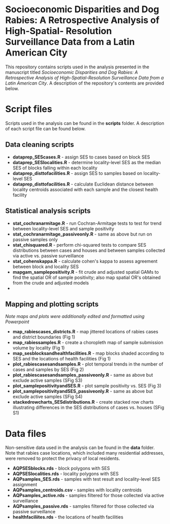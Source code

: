 # Socioeconomic Disparities and Dog Rabies: A Retrospective Analysis of High-Spatial- Resolution Surveillance Data from a Latin American City
This repository contains scripts used in the analysis presented in the manuscript titled _Socioeconomic Disparities and Dog Rabies: A Retrospective Analysis of High-Spatial-Resolution Surveillance Data from a Latin American City_. A description of the repository's contents are provided below.

# Script files
Scripts used in the analysis can be found in the **scripts** folder. A description of each script file can be found below.

## Data cleaning scripts
* **dataprep_SEScases.R** - assign SES to cases based on block SES
* **dataprep_SESlocalities.R** - determine locality-level SES as the median SES of blocks falling within each locality
* **dataprep_disttofacilities.R** - assign SES to samples based on locality-level SES
* **dataprep_disttofacilities.R** - calculate Euclidean distance between locality centroids associated with each sample and the closest health facility

## Statistical analysis scripts
* **stat_cochranarmitage.R** - run Cochran-Armitage tests to test for trend between locality-level SES and sample positivity
* **stat_cochranarmitage_passiveonly.R** - same as above but run on passive samples only
* **stat_chisquared.R** - perform chi-squared tests to compare SES distributions between cases and houses and between samples collected via active vs. passive surveillance
* **stat_cohenskappa.R** - calculate cohen's kappa to assess agreement between block and locality SES
* **mapgam_samplepositivity.R** - fit crude and adjusted spatial GAMs to find the spatial OR of sample positivity; also map spatial OR's obtained from the crude and adjusted models
* 
## Mapping and plotting scripts
*Note maps and plots were additionally edited and formatted using Powerpoint*
* **map_rabiescases_districts.R** - map jittered locations of rabies cases and district boundaries (Fig 1)
* **map_rabiessamples.R** - create a choropleth map of sample submission volume by locality (Fig 1)
* **map_sesblocksandhealthfacilities.R** - map blocks shaded according to SES and the locations of health facilities (Fig 1)
* **plot_rabiescasesandsamples.R** - plot temporal trends in the number of cases and samples by SES (Fig 2)
* **plot_rabiescasesandsamples_passiveonly.R** - same as above but exclude active samples (SFig S3)
* **plot_samplepositivityandSES.R** - plot sample positivity vs. SES (Fig 3)
* **plot_samplepositivityandSES_passiveonly.R** - same as above but exclude active samples (SFig S4)
* **stackedrowcharts_SESdistributions.R** - create stacked row charts illustrating differences in the SES distributions of cases vs. houses (SFig S1)


# Data files
Non-sensitive data used in the analysis can be found in the **data** folder. Note that rabies case locations, which included many residential addresses, were removed to protect the privacy of local residents.
* **AQPSESblocks.rds** - block polygons with SES
* **AQPSESlocalities.rds** - locality polygons with SES
* **AQPsamples_SES.rds** - samples with test result and locality-level SES assignment
* **AQPsamples_centroids.csv** - samples with locality centroids
* **AQPsamples_active.rds** - samples filtered for those collected via active surveillance
* **AQPsamples_passive.rds** - samples filtered for those collected via passive surveillance
* **healthfaciliites.rds** - the locations of health facilities
